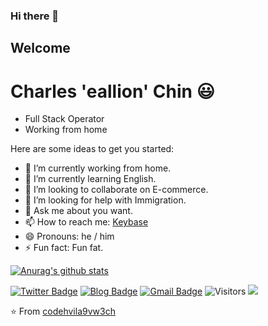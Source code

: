 ### Hi there 👋

## Welcome 

# Charles 'eallion' Chin 😃

- Full Stack Operator
- Working from home

Here are some ideas to get you started:

- 🔭 I’m currently working from home.
- 🌱 I’m currently learning English.
- 👯 I’m looking to collaborate on E-commerce.
- 🤔 I’m looking for help with Immigration.
- 💬 Ask me about you want.
- 📫 How to reach me: [Keybase](https://keybase.io/eallion)
- 😄 Pronouns: he / him
- ⚡ Fun fact: Fun fat.

[![Anurag's github stats](https://github-readme-stats.vercel.app/api?username=eallion&show_icons=true)](https://github.com/anuraghazra/github-readme-stats)

[![Twitter Badge](https://img.shields.io/badge/@eallion-1ca0f1?style=flat&labelColor=1ca0f1&logo=twitter&logoColor=white&link=https://twitter.com/eallion)](https://twitter.com/eallion) 
[![Blog Badge](https://img.shields.io/badge/eallion.com-FF4088?style=flat&labelColor=FF4088&logo=Hugo&logoColor=white&link=https://eallion.com/)](https://eallion.com/)
[![Gmail Badge](https://img.shields.io/badge/eallions@gmail.com-c14438?style=flat&logo=Gmail&logoColor=white&link=mailto:eallions@gmail.com)](mailto:eallions@gmail.com) 
![Visitors](https://visitor-badge.laobi.icu/badge?page_id=eallion.eallion)
![](https://komarev.com/ghpvc/?username=eallion&color=0366d6)

⭐️ From [codehvila9vw3ch](https://github.com/codehvila9vw3ch)
